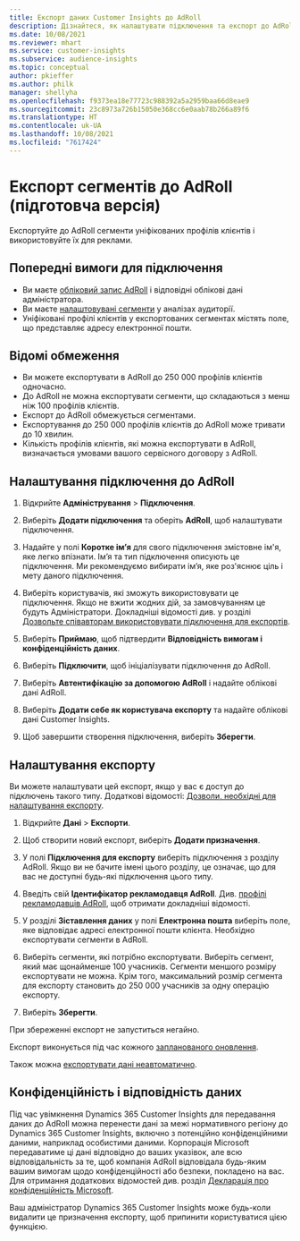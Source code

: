 ```yaml
---
title: Експорт даних Customer Insights до AdRoll
description: Дізнайтеся, як налаштувати підключення та експорт до AdRoll.
ms.date: 10/08/2021
ms.reviewer: mhart
ms.service: customer-insights
ms.subservice: audience-insights
ms.topic: conceptual
author: pkieffer
ms.author: philk
manager: shellyha
ms.openlocfilehash: f9373ea18e77723c988392a5a2959baa66d8eae9
ms.sourcegitcommit: 23c8973a726b15050e368cc6e0aab78b266a89f6
ms.translationtype: HT
ms.contentlocale: uk-UA
ms.lasthandoff: 10/08/2021
ms.locfileid: "7617424"
---
```

# <a name="export-segments-to-adroll-preview"></a>Експорт сегментів до AdRoll (підготовча версія)

Експортуйте до AdRoll сегменти уніфікованих профілів клієнтів і використовуйте їх для реклами. 

## <a name="prerequisites-for-a-connection"></a>Попередні вимоги для підключення

-   Ви маєте [обліковий запис AdRoll](https://www.adroll.com/) і відповідні облікові дані адміністратора.
-   Ви маєте [налаштовувані сегменти](segments.md) у аналізах аудиторії.
-   Уніфіковані профілі клієнтів у експортованих сегментах містять поле, що представляє адресу електронної пошти.

## <a name="known-limitations"></a>Відомі обмеження

- Ви можете експортувати в AdRoll до 250 000 профілів клієнтів одночасно.
- До AdRoll не можна експортувати сегменти, що складаються з менш ніж 100 профілів клієнтів. 
- Експорт до AdRoll обмежується сегментами.
- Експортування до 250 000 профілів клієнтів до AdRoll може тривати до 10 хвилин. 
- Кількість профілів клієнтів, які можна експортувати в AdRoll, визначається умовами вашого сервісного договору з AdRoll.

## <a name="set-up-connection-to-adroll"></a>Налаштування підключення до AdRoll

1. Відкрийте **Адміністрування** > **Підключення**.

1. Виберіть **Додати підключення** та оберіть **AdRoll**, щоб налаштувати підключення.

1. Надайте у полі **Коротке ім’я** для свого підключення змістовне ім'я, яке легко впізнати. Ім’я та тип підключення описують це підключення. Ми рекомендуємо вибирати ім’я, яке роз'яснює ціль і мету даного підключення.

1. Виберіть користувачів, які зможуть використовувати це підключення. Якщо не вжити жодних дій, за замовчуванням це будуть Адміністратори. Докладніші відомості див. у розділі [Дозвольте співавторам використовувати підключення для експортів](connections.md#allow-contributors-to-use-a-connection-for-exports).

1. Виберіть **Приймаю**, щоб підтвердити **Відповідність вимогам і конфіденційність даних**.

1. Виберіть **Підключити**, щоб ініціалізувати підключення до AdRoll.

1. Виберіть **Автентифікацію за допомогою AdRoll** і надайте облікові дані AdRoll. 

1. Виберіть **Додати себе як користувача експорту** та надайте облікові дані Customer Insights.

1. Щоб завершити створення підключення, виберіть **Зберегти**.

## <a name="configure-an-export"></a>Налаштування експорту

Ви можете налаштувати цей експорт, якщо у вас є доступ до підключень такого типу. Додаткові відомості: [Дозволи, необхідні для налаштування експорту](export-destinations.md#set-up-a-new-export).

1. Відкрийте **Дані** > **Експорти**.

1. Щоб створити новий експорт, виберіть **Додати призначення**.

1. У полі **Підключення для експорту** виберіть підключення з розділу AdRoll. Якщо ви не бачите імені цього розділу, це означає, що для вас не доступні будь-які підключення цього типу.

1. Введіть свій **Ідентифікатор рекламодавця AdRoll**. Див. [профілі рекламодавців AdRoll](https://help.adroll.com/hc/articles/212011838-Advertiser-Profiles), щоб отримати докладніші відомості.

1. У розділі **Зіставлення даних** у полі **Електронна пошта** виберіть поле, яке відповідає адресі електронної пошти клієнта. Необхідно експортувати сегменти в AdRoll.

1. Виберіть сегменти, які потрібно експортувати. Виберіть сегмент, який має щонайменше 100 учасників. Сегменти меншого розміру експортувати не можна. Крім того, максимальний розмір сегмента для експорту становить до 250 000 учасників за одну операцію експорту. 

1. Виберіть **Зберегти**.

При збереженні експорт не запуститься негайно.

Експорт виконується під час кожного [запланованого оновлення](system.md#schedule-tab). 

Також можна [експортувати дані неавтоматично](export-destinations.md#run-exports-on-demand). 


## <a name="data-privacy-and-compliance"></a>Конфіденційність і відповідність даних

Під час увімкнення Dynamics 365 Customer Insights для передавання даних до AdRoll можна перенести дані за межі нормативного регіону до Dynamics 365 Customer Insights, включно з потенційно конфіденційними даними, наприклад особистими даними. Корпорація Microsoft передаватиме ці дані відповідно до ваших указівок, але всю відповідальність за те, щоб компанія AdRoll відповідала будь-яким вашим вимогам щодо конфіденційності або безпеки, покладено на вас. Для отримання додаткових відомостей див. розділ [Декларація про конфіденційність Microsoft](https://go.microsoft.com/fwlink/?linkid=396732).

Ваш адміністратор Dynamics 365 Customer Insights може будь-коли видалити це призначення експорту, щоб припинити користуватися цією функцією.
